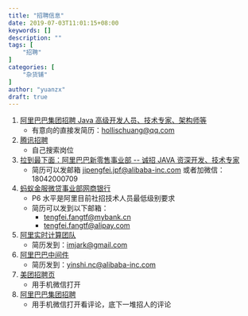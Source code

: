 ```yaml
---
title: "招聘信息"
date: 2019-07-03T11:01:15+08:00
keywords: []
description: ""
tags: [
    "招聘"
]
categories: [
    "杂货铺"
]
author: "yuanzx"
draft: true
---
```


1. [阿里巴巴集团招聘 Java 高级开发人员、技术专家、架构师等](https://www.hollischuang.com/%e4%ba%ba%e6%89%8d%e6%8b%9b%e8%81%98)
   - 有意向的直接发简历：hollischuang@qq.com
2. [腾讯招聘](https://careers.tencent.com/search.html)
   - 自己搜索岗位
3. [拉到最下面：阿里巴巴新零售事业部 -- 诚招 JAVA 资深开发、技术专家](https://github.com/alibaba/easyexcel)
   - 简历可以发邮箱 jipengfei.jpf@alibaba-inc.com 或者加微信：18042000709
4. [蚂蚁金服微贷事业部网商银行](http://ifeve.com/alithink-interview/)
   -  P6 水平是阿里目前社招技术人员最低级别要求
   - 简历可以发到以下邮箱：
     - tengfei.fangtf@mybank.cn
     - tengfei.fangtf@alipay.com 
5. [阿里实时计算团队](http://wuchong.me/blog/2017/07/16/two-years-in-alibaba/)
   - 简历发到：imjark@gmail.com
6. [阿里巴巴中间件](https://www.jianshu.com/p/ef47df20e97a)
   - 简历发到：yinshi.nc@alibaba-inc.com
7. [美团招聘页](https://career.meituan.com/mobile?_token=null)
   - 用手机微信打开
8. [阿里巴巴集团招聘](https://mp.weixin.qq.com/s/MsqKhjvUM_ZoMusgcR2CPg)
   - 用手机微信打开看评论，底下一堆招人的评论